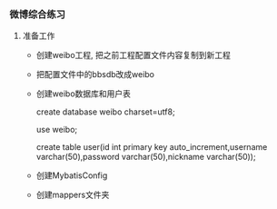 ### 微博综合练习

1. 准备工作

   - 创建weibo工程, 把之前工程配置文件内容复制到新工程

   - 把配置文件中的bbsdb改成weibo

   - 创建weibo数据库和用户表

     create database weibo charset=utf8;

     use weibo;

     create table user(id int primary key auto_increment,username varchar(50),password varchar(50),nickname varchar(50));

   - 创建MybatisConfig

   - 创建mappers文件夹

​     